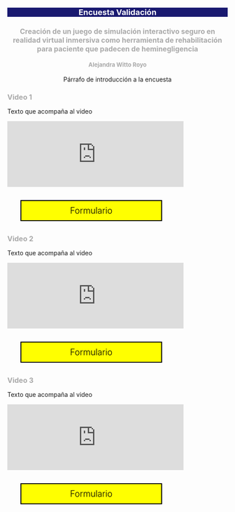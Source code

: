 <style>

.titulo{
    font-size: large;
    color: white;
    background-color: midnightblue; 
}

h2{
    font-size: medium;
    color: darkgrey;
}

h4{
    font-size: small;
    color: darkgray;
}


a {
  display: block;
  text-align:center;
  top: 0;
  left: 0;
  margin: 30px;
  padding: 10px;
}
    
a, a:before, a:after {
  color: black;
  font-size: 1.4em;
  font-weight: 300;
  text-decoration: none;
  transition: all .20s ease;
  -webkit-transition: all .20s ease;
  -moz-transition: all .20s ease;
  -o-transition: all .20s ease;
}

.button {
  width: 300px;
  text-align: center;
  background: yellow;
  border: 2px solid black;
}

.button-box {
  padding: 25px;
  a {
    display: inline-block;  
  }

iframe{
  align: center;
}
</style>

<div align="center">
    <h1 class="titulo">Encuesta Validación</h1>
    <h2>Creación de un juego de simulación interactivo seguro en realidad virtual inmersiva como herramienta de rehabilitación para paciente que padecen de heminegligencia</h2>
    <h4>Alejandra Witto Royo</h4>
    <p>Párrafo de introducción a la encuesta</p>
</div>

<div>
  <h2>Video 1</h2>
  <p>Texto que acompaña al video</p>
<iframe align="center" src="https://giphy.com/embed/video-id" width="80%" height="auto" frameBorder="0" class="giphy-embed" allowFullScreen></iframe>
 <a href="#" class="button button-lr">Formulario</a>
</div>

<div>
  <h2>Video 2</h2>
  <p>Texto que acompaña al video</p>
<iframe src="https://giphy.com/embed/video-id" width="80%" height="auto" frameBorder="0" class="giphy-embed" allowFullScreen></iframe>
<a href="#" class="button button-lr">Formulario</a>
</div>

<div>
  <h2>Video 3</h2>
  <p>Texto que acompaña al video</p>
<iframe src="https://giphy.com/embed/video-id" width="80%" height="auto" frameBorder="0" class="giphy-embed" allowFullScreen></iframe>
<a href="#" class="button button-lr">Formulario</a>
</div>